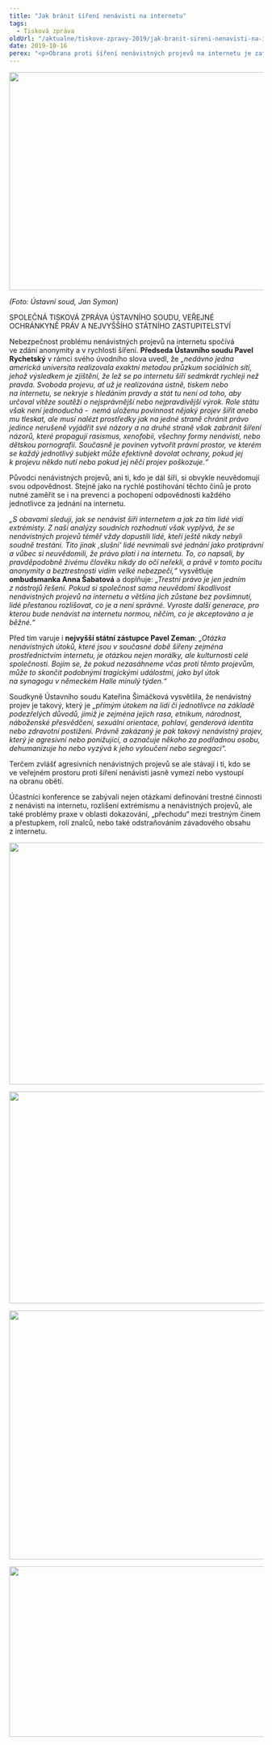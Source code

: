 ```yaml
---
title: "Jak bránit šíření nenávisti na internetu"
tags:
  - Tisková zpráva
oldUrl: "/aktualne/tiskove-zpravy-2019/jak-branit-sireni-nenavisti-na-internetu-1"
date: 2019-10-16
perex: "<p>Obrana proti šíření nenávistných projevů na internetu je zatím pomalá a nepříliš efektivní. Předseda Ústavního soudu, ombudsmanka a nejvyšší státní zástupce proto uspořádali odbornou konferenci určenou zejména policistům, státním zástupcům a soudcům s cílem hledat způsoby, jak tomuto nebezpečnému jevu účinně čelit a předcházet.</p>"
---
```


<!-- imported from the old website -->

<p><img src="https://www.ochrance.cz/uploads/RTEmagicC_2019-Hate-speech-00.jpg.jpg" width="635" height="431" alt="" /></p><p><i>(Foto: Ústavní soud, Jan Symon)</i></p><p>SPOLEČNÁ TISKOVÁ ZPRÁVA ÚSTAVNÍHO SOUDU, VEŘEJNÉ OCHRÁNKYNĚ PRÁV A NEJVYŠŠÍHO STÁTNÍHO ZASTUPITELSTVÍ</p><p>Nebezpečnost problému nenávistných projevů na internetu spočívá ve zdání anonymity a v rychlosti šíření. <b>Předseda Ústavního soudu Pavel Rychetský</b> v rámci svého úvodního slova uvedl, že <i>„nedávno jedna americká universita realizovala exaktní metodou průzkum sociálních sítí, jehož výsledkem je zjištění, že lež se po internetu šíří sedmkrát rychleji než pravda. Svoboda projevu, ať už je realizována ústně, tiskem nebo na internetu, se nekryje s hledáním pravdy a stát tu není od toho, aby určoval vítěze soutěží o nejsprávnější nebo nejpravdivější výrok. Role státu však není jednoduchá -  nemá uloženu povinnost nějaký projev šířit anebo mu tleskat, ale musí nalézt prostředky jak na jedné straně chránit právo jedince nerušeně vyjádřit své názory a na druhé straně však zabránit šíření názorů, které propagují rasismus, xenofobii, všechny formy nenávisti, nebo dětskou pornografii. Současně je povinen vytvořit právní prostor, ve kterém se každý jednotlivý subjekt může efektivně dovolat ochrany, pokud jej k projevu někdo nutí nebo pokud jej něčí projev poškozuje.“</i></p> <p>Původci nenávistných projevů, ani ti, kdo je dál šíří, si obvykle neuvědomují svou odpovědnost. Stejně jako na rychlé postihování těchto činů je proto nutné zaměřit se i na prevenci a pochopení odpovědnosti každého jednotlivce za jednání na internetu.</p> <p><i>„S obavami sleduji, jak se nenávist šíří internetem a jak za tím lidé vidí extrémisty. Z naší analýzy soudních rozhodnutí však vyplývá, že se nenávistných projevů téměř vždy dopustili lidé, kteří ještě nikdy nebyli soudně trestáni. Tito jinak ‚slušní‘ lidé nevnímali své jednání jako protiprávní a vůbec si neuvědomili, že právo platí i na internetu. To, co napsali, by pravděpodobně živému člověku nikdy do očí neřekli, a právě v tomto pocitu anonymity a beztrestnosti vidím velké nebezpečí,“</i> vysvětluje <b>ombudsmanka Anna Šabatová</b> a doplňuje: <i>„Trestní právo je jen jedním z nástrojů řešení. Pokud si společnost sama neuvědomí škodlivost nenávistných projevů na internetu a většina jich zůstane bez povšimnutí, lidé přestanou rozlišovat, co je a není správné. Vyroste další generace, pro kterou bude nenávist na internetu normou, něčím, co je akceptováno a je běžné.“ </i></p> <p>Před tím varuje i <b>nejvyšší státní zástupce Pavel Zeman</b>: <i>„Otázka nenávistných útoků, které jsou v současné době šířeny zejména prostřednictvím internetu, je otázkou nejen morálky, ale kulturnosti celé společnosti. Bojím se, že pokud nezasáhneme včas proti těmto projevům, může to skončit podobnými tragickými událostmi, jako byl útok na synagogu v německém Halle minulý týden.“</i></p> <p></p> <p>Soudkyně Ústavního soudu Kateřina Šimáčková vysvětlila, že nenávistný projev je takový, který je<i> „přímým útokem na lidi či jednotlivce na základě podezřelých důvodů, jimiž je zejména jejich rasa, etnikum, národnost, náboženské přesvědčení, sexuální orientace, pohlaví, genderová identita nebo zdravotní postižení. Právně zakázaný je pak takový nenávistný projev, který je agresivní nebo ponižující, a označuje někoho za podřadnou osobu, dehumanizuje ho nebo vyzývá k jeho vyloučení nebo segregaci“.</i></p> <p>Terčem zvlášť agresivních nenávistných projevů se ale stávají i ti, kdo se ve veřejném prostoru proti šíření nenávisti jasně vymezí nebo vystoupí na obranu obětí.</p> <p>Účastníci konference se zabývali nejen otázkami definování trestné činnosti z nenávisti na internetu, rozlišení extrémismu a nenávistných projevů, ale také problémy praxe v oblasti dokazování, „přechodu“ mezi trestným činem a přestupkem, rolí znalců, nebo také odstraňováním závadového obsahu z internetu.</p><p><img src="https://www.ochrance.cz/uploads/RTEmagicC_2019-Hate-speech-01.jpg.jpg" width="630" height="478" alt="" /></p><p><img src="https://www.ochrance.cz/uploads/RTEmagicC_2019-Hate-speech-02.jpg.jpg" width="630" height="419" alt="" /></p><p><img src="https://www.ochrance.cz/uploads/RTEmagicC_2019-Hate-speech-03.jpg.jpg" width="630" height="492" alt="" /></p><p><img src="https://www.ochrance.cz/uploads/RTEmagicC_2019-Hate-speech-05.jpg.jpg" width="630" height="337" alt="" /></p>
